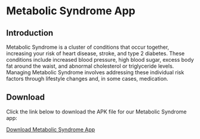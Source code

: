 # Metabolic Syndrome App

## Introduction

Metabolic Syndrome is a cluster of conditions that occur together, increasing your risk of heart disease, stroke, and type 2 diabetes. These conditions include increased blood pressure, high blood sugar, excess body fat around the waist, and abnormal cholesterol or triglyceride levels. Managing Metabolic Syndrome involves addressing these individual risk factors through lifestyle changes and, in some cases, medication.

## Download

Click the link below to download the APK file for our Metabolic Syndrome app:

[Download Metabolic Syndrome App](https://haseebimd.github.io/mets/MetS.apk)
